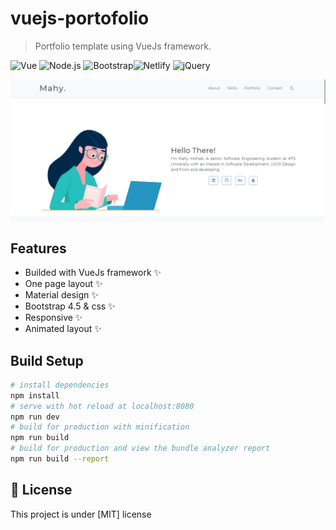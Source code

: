 # vuejs-portofolio

> Portfolio template using VueJs framework.

![Vue](https://img.shields.io/badge/Vue.js-35495E?style=for-the-badge&logo=vue.js&logoColor=4FC08D) ![Node.js](https://img.shields.io/badge/Node.js-43853D?style=for-the-badge&logo=node.js&logoColor=white) ![Bootstrap](https://img.shields.io/badge/Bootstrap-563D7C?style=for-the-badge&logo=bootstrap&logoColor=white)![Netlify](https://img.shields.io/badge/Netlify-00C7B7?style=for-the-badge&logo=netlify&logoColor=white) ![jQuery](https://img.shields.io/badge/jQuery-0769AD?style=for-the-badge&logo=jquery&logoColor=white)

<img align="center" src="src\assets\Screenshot.png" alt="portfolio-vuejs preview"></img>

## Features

- Builded with VueJs framework ✨
- One page layout ✨
- Material design ✨
- Bootstrap 4.5 & css ✨
- Responsive ✨
- Animated layout ✨

## Build Setup

``` bash
# install dependencies
npm install
# serve with hot reload at localhost:8080
npm run dev
# build for production with minification
npm run build
# build for production and view the bundle analyzer report
npm run build --report
```

## 📝 License

This project is under [MIT] license
